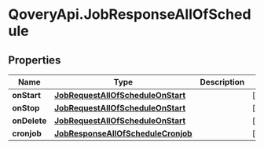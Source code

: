 # QoveryApi.JobResponseAllOfSchedule

## Properties

Name | Type | Description | Notes
------------ | ------------- | ------------- | -------------
**onStart** | [**JobRequestAllOfScheduleOnStart**](JobRequestAllOfScheduleOnStart.md) |  | [optional] 
**onStop** | [**JobRequestAllOfScheduleOnStart**](JobRequestAllOfScheduleOnStart.md) |  | [optional] 
**onDelete** | [**JobRequestAllOfScheduleOnStart**](JobRequestAllOfScheduleOnStart.md) |  | [optional] 
**cronjob** | [**JobResponseAllOfScheduleCronjob**](JobResponseAllOfScheduleCronjob.md) |  | [optional] 


